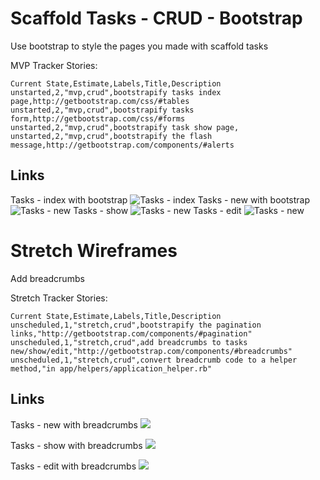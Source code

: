 # Scaffold Tasks - CRUD - Bootstrap

Use bootstrap to style the pages you made with scaffold tasks

MVP Tracker Stories:
```
Current State,Estimate,Labels,Title,Description
unstarted,2,"mvp,crud",bootstrapify tasks index page,http://getbootstrap.com/css/#tables
unstarted,2,"mvp,crud",bootstrapify tasks form,http://getbootstrap.com/css/#forms
unstarted,2,"mvp,crud",bootstrapify task show page,
unstarted,2,"mvp,crud",bootstrapify the flash message,http://getbootstrap.com/components/#alerts
```

## Links ##
Tasks - index with bootstrap
![Tasks - index](https://galvanize.mybalsamiq.com/mockups/2349052.png?key=dd6f91232218fa4d6cbf663738e10e0cfca3e151)
Tasks - new with bootstrap
![Tasks - new](https://galvanize.mybalsamiq.com/mockups/2349046.png?key=dd6f91232218fa4d6cbf663738e10e0cfca3e151)
Tasks - show
![Tasks - new](https://galvanize.mybalsamiq.com/mockups/2349061.png?key=dd6f91232218fa4d6cbf663738e10e0cfca3e151)
Tasks - edit
![Tasks - new](https://galvanize.mybalsamiq.com/mockups/2352652.png?key=dd6f91232218fa4d6cbf663738e10e0cfca3e151)


# Stretch Wireframes

Add breadcrumbs

Stretch Tracker Stories:
```
Current State,Estimate,Labels,Title,Description
unscheduled,1,"stretch,crud",bootstrapify the pagination links,"http://getbootstrap.com/components/#pagination"
unscheduled,1,"stretch,crud",add breadcrumbs to tasks new/show/edit,"http://getbootstrap.com/components/#breadcrumbs"
unscheduled,1,"stretch,crud",convert breadcrumb code to a helper method,"in app/helpers/application_helper.rb"
```

## Links ##

Tasks - new with breadcrumbs
![](https://galvanize.mybalsamiq.com/mockups/2353679.png?key=dd6f91232218fa4d6cbf663738e10e0cfca3e151)

Tasks - show with breadcrumbs
![](https://galvanize.mybalsamiq.com/mockups/2353676.png?key=dd6f91232218fa4d6cbf663738e10e0cfca3e151)

Tasks - edit with breadcrumbs
![](https://galvanize.mybalsamiq.com/mockups/2353680.png?key=dd6f91232218fa4d6cbf663738e10e0cfca3e151)
